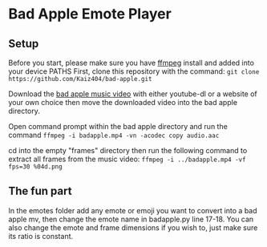 # Bad Apple Emote Player
## Setup

Before you start, please make sure you have [ffmpeg](https://ffmpeg.org/download.html) install and added into your device PATHS
First, clone this repository with the command:
```git clone https://github.com/Kaiz404/bad-apple.git```

Download the [bad apple music video](https://www.youtube.com/watch?v=UkgK8eUdpAo) with either youtube-dl or a website of your own choice then move the downloaded video into the bad apple directory.

Open command prompt within the bad apple directory and run the command
```ffmpeg -i badapple.mp4 -vn -acodec copy audio.aac```

cd into the empty "frames" directory then run the following command to extract all frames from the music video:
```ffmpeg -i ../badapple.mp4 -vf fps=30 %04d.png```

## The fun part
In the emotes folder add any emote or emoji you want to convert into a bad apple mv, then change the emote name in badapple.py line 17-18. You can also change the emote and frame dimensions if you wish to, just make sure its ratio is constant.
